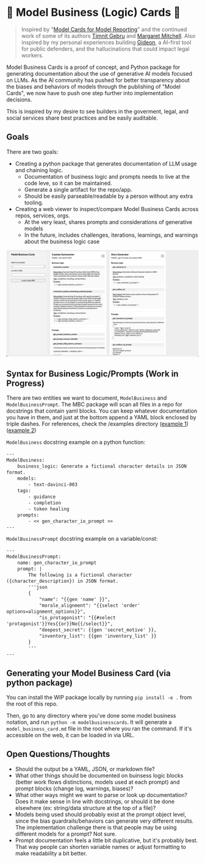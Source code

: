 # 📇 Model Business (Logic) Cards 📇

> Inspired by "[Model Cards for Model Reporting](https://arxiv.org/abs/1810.03993)" and the continued work of some of its authors [Timnit Gebru](https://twitter.com/timnitGebru) and [Margaret Mitchell](https://twitter.com/mmitchell_ai). Also inspired by my personal experiences building [Gideon](https://github.com/youmustfight/gideon), a AI-first tool for public defenders, and the hallucinations that could impact legal workers.

Model Business Cards is a proof of concept, and Python package for generating documentation about the use of generative AI models focused on LLMs. As the AI community has pushed for better transparency about the biases and behaviors of models through the publishing of "Model Cards", we now have to push one step further into implementation decisions. 

This is inspired by my desire to see builders in the goverment, legal, and social services share best practices and be easily auditable.


## Goals

There are two goals:
- Creating a python package that generates documentation of LLM usage and chaining logic.
  - Documentation of business logic and prompts needs to live at the code leve, so it can be maintained.
  - Generate a single artifact for the repo/app.
  - Should be easily parseable/readable by a person without any extra tooling.
- Creating a web viewer to inspect/compare Model Business Cards across repos, services, orgs.
  - At the very least, shares prompts and considerations of generative models
  - In the future, includes challenges, iterations, learnings, and warnings about the business logic case

![Web UI for viewing Model Business Cards](./docs/demo.png)


## Syntax for Business Logic/Prompts (Work in Progress)

There are two entities we want to document, `ModelBusiness` and `ModelBusinessPrompt`. The MBC package will scan all files in a repo for docstrings that contain yaml blocks. You can keep whatever documentation you have in them, and just at the bottom append a YAML block enclosed by triple dashes. For references, check the /examples directory ([example 1](https://github.com/youmustfight/model-business-cards/blob/main/examples/story_generator/gen_character_io.py)) ([example 2](https://github.com/youmustfight/model-business-cards/blob/main/examples/caselaw_summarizer/summarize_caselaw.py))

`ModelBusiness` docstring example on a python function:
```
---
ModelBusiness:
    business_logic: Generate a fictional character details in JSON format.
    models:
        - text-davinci-003
    tags:
        - guidance
        - completion
        - token healing
    prompts:
        - << gen_character_io_prompt >>
---
```

`ModelBusinessPrompt` docstring example on a variable/const:
```
---
ModelBusinessPrompt:
    name: gen_character_io_prompt
    prompt: |
        The following is a fictional character ({character_description}) in JSON format.
        '''json
        {
            "name": "{{gen 'name' }}",
            "morale_alignment": "{{select 'order' options=alignment_options}}",
            "is_protagonist": "{{#select 'protagonist'}}Yes{{or}}No{{/select}}",
            "deepest_secret": {{gen 'secret_motive' }},
            "inventory_list": {{gen 'inventory_list' }}
        }
        '''
---
```


## Generating your Model Business Card (via python package)

You can install the WIP package locally by running `pip install -e .` from the root of this repo.

Then, go to any directory where you've done some model business notation, and run `python -m modelbusinesscards`. It will generate a `model_business_card.md` file in the root where you ran the command. If it's accessible on the web, it can be loaded in via URL.


## Open Questions/Thoughts

- Should the output be a YAML, JSON, or markdown file?
- What other things should be documented on buinsess logic blocks (better work flows distinctions, models used at each prompt) and prompt blocks (change log, warnings, biases)?
- What other ways might we want to parse or look up documentation? Does it make sense in line with docstrings, or should it be done elsewhere (ex: string/data structure at the top of a file)?
- Models being used should probably exist at the prompt object level, since the bias guardrails/behaviors can generate very different results. The implementation challenge there is that people may be using different models for a prompt? Not sure.
- Prompt documentation feels a little bit duplicative, but it's probably best. That way people can shorten variable names or adjust formatting to make readability a bit better.
